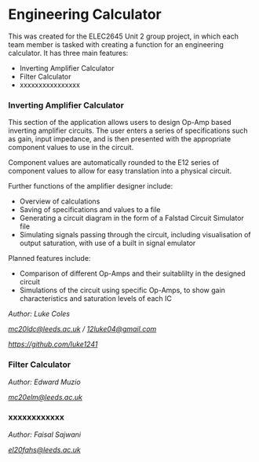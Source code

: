 # Engineering Calculator

This was created for the ELEC2645 Unit 2 group project, in which each team member is tasked with creating a function for an engineering calculator. It has three main features:

 - Inverting Amplifier Calculator
 - Filter Calculator
 - xxxxxxxxxxxxxxxx

 ### Inverting Amplifier Calculator
This section of the application allows users to design Op-Amp based inverting amplifier circuits. The user enters a series of specifications such as gain, input impedance, and is then presented with the appropriate component values to use in the circuit.

Component values are automatically rounded to the E12 series of component values to allow for easy translation into a physical circuit.

Further functions of the amplifier designer include:
- Overview of calculations
- Saving of specifications and values to a file
- Generating a circuit diagram in the form of a Falstad Circuit Simulator file
- Simulating signals passing through the circuit, including visualisation of output saturation, with use of a built in signal emulator

Planned features include:
- Comparison of different Op-Amps and their suitablilty in the designed circuit
- Simulations of the circuit using specific Op-Amps, to show gain characteristics and saturation levels of each IC

*Author: Luke Coles*

*mc20ldc@leeds.ac.uk / 12luke04@gmail.com*

*https://github.com/luke1241*

 ### Filter Calculator




*Author: Edward Muzio*

*mc20elm@leeds.ac.uk*

 ### xxxxxxxxxxxx




 *Author: Faisal Sajwani*

 *el20fahs@leeds.ac.uk*